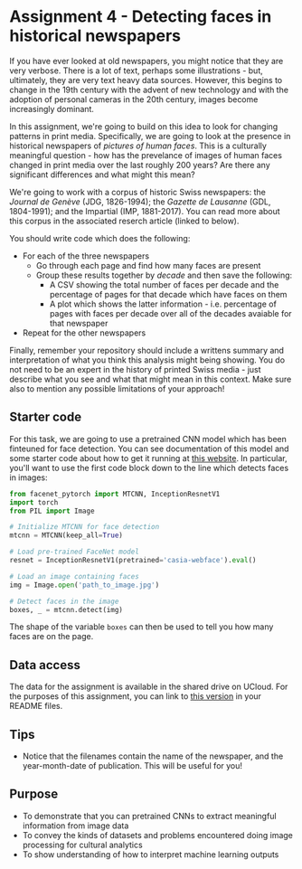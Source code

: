 # Assignment 4 - Detecting faces in historical newspapers

If you have ever looked at old newspapers, you might notice that they are very verbose. There is a lot of text, perhaps some illustrations - but, ultimately, they are very text heavy data sources. However, this begins to change in the 19th century with the advent of new technology and with the adoption of personal cameras in the 20th century, images become increasingly dominant.

In this assignment, we're going to build on this idea to look for changing patterns in print media. Specifically, we are going to look at the presence in historical newspapers of *pictures of human faces*. This is a culturally meaningful question - how has the prevelance of images of human faces changed in print media over the last roughly 200 years? Are there any significant differences and what might this mean?

We're going to work with a corpus of historic Swiss newspapers: the *Journal de Genève* (JDG, 1826-1994); the *Gazette de Lausanne* (GDL, 1804-1991); and the Impartial (IMP, 1881-2017). You can read more about this corpus in the associated reserch article (linked to below).

You should write code which does the following:

- For each of the three newspapers
    - Go through each page and find how many faces are present
    - Group these results together by *decade* and then save the following:
        - A CSV showing the total number of faces per decade and the percentage of pages for that decade which have faces on them
        - A plot which shows the latter information - i.e. percentage of pages with faces per decade over all of the decades avaiable for that newspaper
- Repeat for the other newspapers

Finally, remember your repository should include a writtens summary and interpretation of what you think this analysis might being showing. You do not need to be an expert in the history of printed Swiss media - just describe what you see and what that might mean in this context. Make sure also to mention any possible limitations of your approach!


## Starter code

For this task, we are going to use a pretrained CNN model which has been finteuned for face detection. You can see documentation of this model and some starter code about how to get it running at [this website](https://medium.com/@danushidk507/facenet-pytorch-pretrained-pytorch-face-detection-mtcnn-and-facial-recognition-b20af8771144). In particular, you'll want to use the first code block down to the line which detects faces in images:

```python
from facenet_pytorch import MTCNN, InceptionResnetV1
import torch
from PIL import Image

# Initialize MTCNN for face detection
mtcnn = MTCNN(keep_all=True)

# Load pre-trained FaceNet model
resnet = InceptionResnetV1(pretrained='casia-webface').eval()

# Load an image containing faces
img = Image.open('path_to_image.jpg')

# Detect faces in the image
boxes, _ = mtcnn.detect(img)
```

The shape of the variable ```boxes``` can then be used to tell you how many faces are on the page.

## Data access

The data for the assignment is available in the shared drive on UCloud. For the purposes of this assignment, you can link to [this version](https://zenodo.org/records/3706863) in your README files.

## Tips

- Notice that the filenames contain the name of the newspaper, and the year-month-date of publication. This will be useful for you!

## Purpose

- To demonstrate that you can pretrained CNNs to extract meaningful information from image data
- To convey the kinds of datasets and problems encountered doing image processing for cultural analytics
- To show understanding of how to interpret machine learning outputs